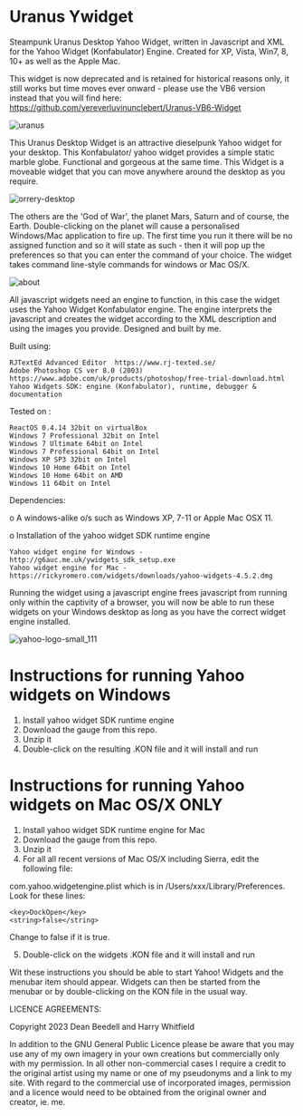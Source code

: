 # Uranus Ywidget
 
Steampunk Uranus Desktop Yahoo Widget, written in Javascript and XML for the Yahoo 
Widget (Konfabulator) Engine. Created for XP, Vista, Win7, 8, 10+ as well as the 
Apple Mac.

This widget is now deprecated and is retained for historical reasons only, it still works but time moves ever onward - please use the VB6 version instead that you will find here: https://github.com/yereverluvinunclebert/Uranus-VB6-Widget

![uranus](https://github.com/yereverluvinunclebert/Uranus-Ywidget/assets/2788342/fa39bb84-3152-4e66-a67b-8133b7fd56c5)

This Uranus Desktop Widget is an attractive dieselpunk Yahoo widget for your 
desktop. This Konfabulator/ yahoo widget provides a simple static marble globe. 
Functional and gorgeous at the same time. This Widget is a moveable widget that 
you can move anywhere around the desktop as you require.

![orrery-desktop](https://github.com/yereverluvinunclebert/Jupiter-Widget/assets/2788342/38dd8b6c-32ed-4a51-9704-61b2246a9fec)

The others are the 'God of War', the planet Mars, Saturn and of course, the Earth. 
Double-clicking on the planet will cause a personalised Windows/Mac application 
to fire up. The first time you run it there will be no assigned function and so 
it will state as such - then it will pop up the preferences so that you can enter 
the command of your choice. The widget takes command line-style commands for
windows or Mac OS/X.

![about](https://github.com/yereverluvinunclebert/Uranus-Ywidget/assets/2788342/f36c9ee1-e84e-4911-a38c-07df3fa6aa88)

All javascript widgets need an engine to function, in this case the widget uses 
the Yahoo Widget Konfabulator engine. The engine interprets the javascript and 
creates the widget according to the XML description and using the images you 
provide. Designed and built by me.

Built using: 

	RJTextEd Advanced Editor  https://www.rj-texted.se/  
	Adobe Photoshop CS ver 8.0 (2003)  https://www.adobe.com/uk/products/photoshop/free-trial-download.html  
	Yahoo Widgets SDK: engine (Konfabulator), runtime, debugger & documentation
  
Tested on :

	ReactOS 0.4.14 32bit on virtualBox    
	Windows 7 Professional 32bit on Intel    
	Windows 7 Ultimate 64bit on Intel    
	Windows 7 Professional 64bit on Intel    
	Windows XP SP3 32bit on Intel    
	Windows 10 Home 64bit on Intel    
	Windows 10 Home 64bit on AMD    
	Windows 11 64bit on Intel  

Dependencies:

o A windows-alike o/s such as Windows XP, 7-11 or Apple Mac OSX 11.    	

o Installation of the yahoo widget SDK runtime engine  

	Yahoo widget engine for Windows - http://g6auc.me.uk/ywidgets_sdk_setup.exe  
	Yahoo widget engine for Mac - https://rickyromero.com/widgets/downloads/yahoo-widgets-4.5.2.dmg

Running the widget using a javascript engine frees javascript from running only 
within the captivity of a browser, you will now be able to run these widgets on 
your Windows desktop as long as you have the correct widget engine installed.

![yahoo-logo-small_111](https://github.com/yereverluvinunclebert/Steampunk-MediaPlayer-Ywidget/assets/2788342/c5668608-ab57-4665-a332-3bc9b7e07a9f)
 
 
Instructions for running Yahoo widgets on Windows
=================================================

1. Install yahoo widget SDK runtime engine
2. Download the gauge from this repo.
3. Unzip it
4. Double-click on the resulting .KON file and it will install and run

Instructions for running Yahoo widgets on Mac OS/X ONLY
========================================================

1. Install yahoo widget SDK runtime engine for Mac
2. Download the gauge from this repo.
3. Unzip it
4. For all all recent versions of Mac OS/X including Sierra, edit the following 
file:

com.yahoo.widgetengine.plist which is in /Users/xxx/Library/Preferences. Look 
for these lines: 
   
	<key>DockOpen</key>  
	<string>false</string>  

Change to false if it is true.

5. Double-click on the widgets .KON file and it will install and run

Wit these instructions you should be able to start Yahoo! Widgets and the 
menubar item should appear. Widgets can then be started from the menubar or by 
double-clicking on the KON file in the usual way.


LICENCE AGREEMENTS:

Copyright 2023 Dean Beedell and Harry Whitfield

In addition to the GNU General Public Licence please be aware that you may use
any of my own imagery in your own creations but commercially only with my
permission. In all other non-commercial cases I require a credit to the
original artist using my name or one of my pseudonyms and a link to my site.
With regard to the commercial use of incorporated images, permission and a
licence would need to be obtained from the original owner and creator, ie. me.
